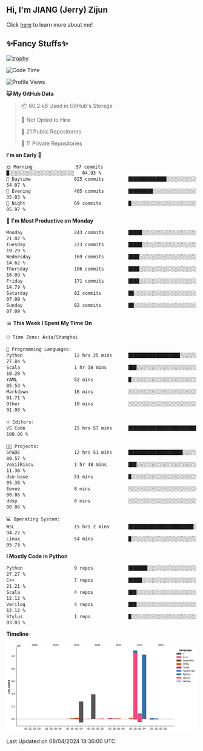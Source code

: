 ## Hi, I'm JIANG (Jerry) Zijun

Click [here](https://jzjerry.github.io/about/) to learn more about me!

## ✨Fancy Stuffs✨
[![trophy](https://github-profile-trophy.vercel.app/?username=jzjerry&theme=onedark)](https://github.com/ryo-ma/github-profile-trophy)
<!--START_SECTION:waka-->
![Code Time](http://img.shields.io/badge/Code%20Time-386%20hrs%205%20mins-blue)

![Profile Views](http://img.shields.io/badge/Profile%20Views-0-blue)

**🐱 My GitHub Data** 

> 📦 60.2 kB Used in GitHub's Storage 
 > 
> 🚫 Not Opted to Hire
 > 
> 📜 21 Public Repositories 
 > 
> 🔑 11 Private Repositories 
 > 
**I'm an Early 🐤** 

```text
🌞 Morning                57 commits          █░░░░░░░░░░░░░░░░░░░░░░░░   04.93 % 
🌆 Daytime                625 commits         ██████████████░░░░░░░░░░░   54.07 % 
🌃 Evening                405 commits         █████████░░░░░░░░░░░░░░░░   35.03 % 
🌙 Night                  69 commits          █░░░░░░░░░░░░░░░░░░░░░░░░   05.97 % 
```
📅 **I'm Most Productive on Monday** 

```text
Monday                   243 commits         █████░░░░░░░░░░░░░░░░░░░░   21.02 % 
Tuesday                  223 commits         █████░░░░░░░░░░░░░░░░░░░░   19.29 % 
Wednesday                169 commits         ████░░░░░░░░░░░░░░░░░░░░░   14.62 % 
Thursday                 186 commits         ████░░░░░░░░░░░░░░░░░░░░░   16.09 % 
Friday                   171 commits         ████░░░░░░░░░░░░░░░░░░░░░   14.79 % 
Saturday                 82 commits          ██░░░░░░░░░░░░░░░░░░░░░░░   07.09 % 
Sunday                   82 commits          ██░░░░░░░░░░░░░░░░░░░░░░░   07.09 % 
```


📊 **This Week I Spent My Time On** 

```text
🕑︎ Time Zone: Asia/Shanghai

💬 Programming Languages: 
Python                   12 hrs 25 mins      ███████████████████░░░░░░   77.84 % 
Scala                    1 hr 38 mins        ███░░░░░░░░░░░░░░░░░░░░░░   10.28 % 
YAML                     52 mins             █░░░░░░░░░░░░░░░░░░░░░░░░   05.53 % 
Markdown                 16 mins             ░░░░░░░░░░░░░░░░░░░░░░░░░   01.71 % 
Other                    10 mins             ░░░░░░░░░░░░░░░░░░░░░░░░░   01.08 % 

🔥 Editors: 
VS Code                  15 hrs 57 mins      █████████████████████████   100.00 % 

🐱‍💻 Projects: 
SPaDE                    12 hrs 51 mins      ████████████████████░░░░░   80.57 % 
VexiiRiscv               1 hr 48 mins        ███░░░░░░░░░░░░░░░░░░░░░░   11.36 % 
dse-base                 51 mins             █░░░░░░░░░░░░░░░░░░░░░░░░   05.38 % 
Eevee                    8 mins              ░░░░░░░░░░░░░░░░░░░░░░░░░   00.86 % 
ddsp                     8 mins              ░░░░░░░░░░░░░░░░░░░░░░░░░   00.86 % 

💻 Operating System: 
WSL                      15 hrs 2 mins       ████████████████████████░   94.27 % 
Linux                    54 mins             █░░░░░░░░░░░░░░░░░░░░░░░░   05.73 % 
```

**I Mostly Code in Python** 

```text
Python                   9 repos             ███████░░░░░░░░░░░░░░░░░░   27.27 % 
C++                      7 repos             █████░░░░░░░░░░░░░░░░░░░░   21.21 % 
Scala                    4 repos             ███░░░░░░░░░░░░░░░░░░░░░░   12.12 % 
Verilog                  4 repos             ███░░░░░░░░░░░░░░░░░░░░░░   12.12 % 
Stylus                   1 repo              █░░░░░░░░░░░░░░░░░░░░░░░░   03.03 % 
```



**Timeline**

![Lines of Code chart](https://raw.githubusercontent.com/Jzjerry/Jzjerry/main/assets/bar_graph.png)


 Last Updated on 08/04/2024 18:36:00 UTC
<!--END_SECTION:waka-->
